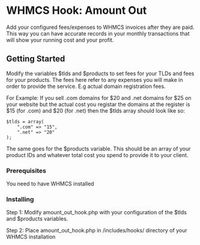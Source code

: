 # WHMCS Hook: Amount Out
Add your configured fees/expenses to WHMCS invoices after they are paid. This way you can have accurate records in your monthly transactions that will show your running cost and your profit.


## Getting Started

Modify the variables $tlds and $products to set fees for your TLDs and fees for your products. The fees here refer to any expenses you will make in order to provide the service. E.g actual domain registration fees.

For Example:
If you sell .com domains for $20 and .net domains for $25 on your website but the actual cost you registar the domains at the register is $15 (for .com) and $20 (for .net) then the $tlds array should look like so:
    
	$tlds = array(
        ".com" => "15",
        ".net" => "20"
    );
	
The same goes for the $products variable. This should be an array of your product IDs and whatever total cost you spend to provide it to your client.

### Prerequisites

You need to have WHMCS installed


### Installing

Step 1: Modify amount_out_hook.php with your configuration of the $tlds and $products variables.

Step 2: Place amount_out_hook.php in /includes/hooks/ directory of your WHMCS installation